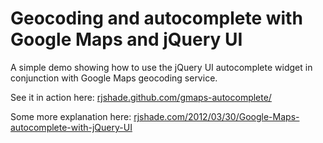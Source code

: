 # Geocoding and autocomplete with Google Maps and jQuery UI

A simple demo showing how to use the jQuery UI autocomplete widget in conjunction with Google Maps geocoding service.

See it in action here: [rjshade.github.com/gmaps-autocomplete/](http://rjshade.github.com/gmaps-autocomplete/)

Some more explanation here: [rjshade.com/2012/03/30/Google-Maps-autocomplete-with-jQuery-UI](/[http://www.rjshade.com/2012/03/30/Google-Maps-autocomplete-with-jQuery-UI/)
